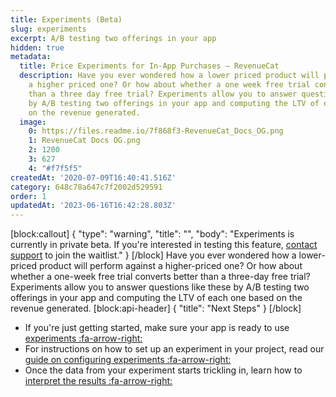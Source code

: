```yaml
---
title: Experiments (Beta)
slug: experiments
excerpt: A/B testing two offerings in your app
hidden: true
metadata:
  title: Price Experiments for In-App Purchases – RevenueCat
  description: Have you ever wondered how a lower priced product will perform against
    a higher priced one? Or how about whether a one week free trial converts better
    than a three day free trial? Experiments allow you to answer questions like these
    by A/B testing two offerings in your app and computing the LTV of each one based
    on the revenue generated.
  image:
    0: https://files.readme.io/7f868f3-RevenueCat_Docs_OG.png
    1: RevenueCat Docs OG.png
    2: 1200
    3: 627
    4: "#f7f5f5"
createdAt: '2020-07-09T16:40:41.516Z'
category: 648c78a647c7f2002d529591
order: 1
updatedAt: '2023-06-16T16:42:28.803Z'
---
```

[block:callout]
{
  "type": "warning",
  "title": "",
  "body": "Experiments is currently in private beta. If you're interested in testing this feature, [contact support](https://app.revenuecat.com/settings/support) to join the waitlist."
}
[/block]
Have you ever wondered how a lower-priced product will perform against a higher-priced one? Or how about whether a one-week free trial converts better than a three-day free trial? Experiments allow you to answer questions like these by A/B testing two offerings in your app and computing the LTV of each one based on the revenue generated.
[block:api-header]
{
  "title": "Next Steps"
}
[/block]
* If you're just getting started, make sure your app is ready to use [experiments :fa-arrow-right:](doc:experiments-overview)
* For instructions on how to set up an experiment in your project, read our [guide on configuring experiments :fa-arrow-right:](doc:configuring-experiments)
* Once the data from your experiment starts trickling in, learn how to [interpret the results :fa-arrow-right:](doc:experiments-results)